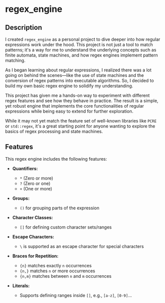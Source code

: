 # regex_engine

## Description

I created `regex_engine` as a personal project to dive deeper into how regular expressions work under the hood. This project is not just a tool to match patterns; it's a way for me to understand the underlying concepts such as finite automata, state machines, and how regex engines implement pattern matching.

As I began learning about regular expressions, I realized there was a lot going on behind the scenes—like the use of state machines and the conversion of regex patterns into executable algorithms. So, I decided to build my own basic regex engine to solidify my understanding. 

This project has given me a hands-on way to experiment with different regex features and see how they behave in practice. The result is a simple, yet robust engine that implements the core functionalities of regular expressions while being easy to extend for further exploration.

While it may not yet match the feature set of well-known libraries like `PCRE` or `std::regex`, it's a great starting point for anyone wanting to explore the basics of regex processing and state machines.

## Features

This regex engine includes the following features:

- **Quantifiers:**
  - `*` (Zero or more)
  - `?` (Zero or one)
  - `+` (One or more)
  
- **Groups:**
  - `()` for grouping parts of the expression

- **Character Classes:**
  - `[]` for defining custom character sets/ranges
  
- **Escape Characters:**
  - `\` is supported as an escape character for special characters
  
- **Braces for Repetition:**
  - `{n}` matches exactly `n` occurrences
  - `{n,}` matches `n` or more occurrences
  - `{n,m}` matches between `n` and `m` occurrences
  
- **Literals:**
  - Supports defining ranges inside `[]`, e.g., `[a-z]`, `[0-9]`...

